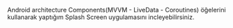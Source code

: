 Android architecture Components(MVVM - LiveData - Coroutines) öğelerini kullanarak yaptığım Splash Screen uygulamasını incleyebilirsiniz.
